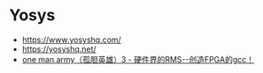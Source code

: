 # Yosys

* https://www.yosyshq.com/
* https://yosyshq.net/
* [one man army（孤胆英雄）3 - 硬件界的RMS--创造FPGA的gcc！](https://zhuanlan.zhihu.com/p/346512081)

